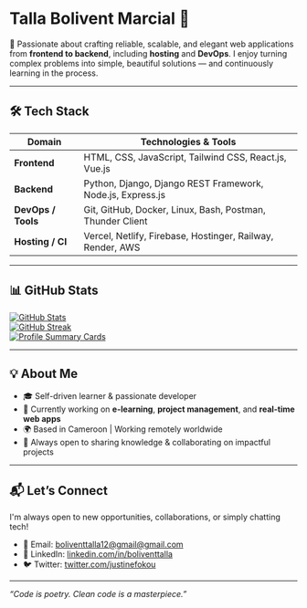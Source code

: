 # Talla Bolivent Marcial 👋
🚀 Passionate about crafting reliable, scalable, and elegant web applications from **frontend to backend**, including **hosting** and **DevOps**. I enjoy turning complex problems into simple, beautiful solutions — and continuously learning in the process.

---

## 🛠️ Tech Stack

| Domain            | Technologies & Tools                                                                 |
|------------------|----------------------------------------------------------------------------------------|
| **Frontend**      | HTML, CSS, JavaScript, Tailwind CSS, React.js, Vue.js                                |
| **Backend**       | Python, Django, Django REST Framework, Node.js, Express.js                           |
| **DevOps / Tools**| Git, GitHub, Docker, Linux, Bash, Postman, Thunder Client                            |
| **Hosting / CI**  | Vercel, Netlify, Firebase, Hostinger, Railway, Render, AWS                           |

---

## 📊 GitHub Stats

[![GitHub Stats](https://github-readme-stats.vercel.app/api?username=tallabolivent&show_icons=true&theme=radical)](https://github.com/tallabolivent)  
[![GitHub Streak](https://streak-stats.demolab.com?user=tallabolivent&theme=radical&hide_border=true)](https://github.com/justinefokou)  
[![Profile Summary Cards](https://github-profile-summary-cards.vercel.app/api/cards/profile-details?username=ktbm12&theme=radical)](https://github.com/tallabolivent)

---

## 💡 About Me

- 🎓 Self-driven learner & passionate developer
- 🧠 Currently working on **e-learning**, **project management**, and **real-time web apps**
- 🌍 Based in Cameroon | Working remotely worldwide
- 💬 Always open to sharing knowledge & collaborating on impactful projects

---

## 📬 Let’s Connect

I'm always open to new opportunities, collaborations, or simply chatting tech!

- 📧 Email: [boliventtalla12@gmail@gmail.com](mailto:boliventtalla12@gmail.com)  
- 💼 LinkedIn: [linkedin.com/in/boliventtalla](https://linkedin.com/in/boliventtalla)  
- 🐦 Twitter: [twitter.com/justinefokou](https://twitter.com/boliventtalla)

---

_“Code is poetry. Clean code is a masterpiece.”_



